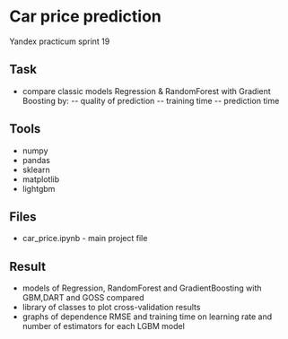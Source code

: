 #  Car price prediction
Yandex practicum sprint 19

## Task
- compare classic models Regression & RandomForest with Gradient Boosting by:
-- quality of prediction
-- training time
-- prediction time

## Tools 
- numpy
- pandas 
- sklearn
- matplotlib
- lightgbm 

## Files
- car_price.ipynb  - main project file

## Result
- models of Regression, RandomForest and  GradientBoosting with GBM,DART and GOSS compared 
- library of classes to plot cross-validation results
- graphs of dependence RMSE and training time  on learning rate and number of estimators  for each LGBM model 